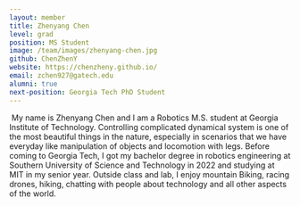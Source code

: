 ```yaml
---
layout: member
title: Zhenyang Chen
level: grad
position: MS Student
image: /team/images/zhenyang-chen.jpg
github: ChenZhenY
website: https://chenzheny.github.io/
email: zchen927@gatech.edu
alumni: true
next-position: Georgia Tech PhD Student
---
```

​
My name is Zhenyang Chen and I am a Robotics M.S. student at Georgia Institute of Technology. Controlling complicated dynamical system is one of the most beautiful things in the nature, especially in scenarios that we have everyday like manipulation of objects and locomotion with legs. Before coming to Georgia Tech, I got my bachelor degree in robotics engineering at Southern University of Science and Technology in 2022 and studying at MIT in my senior year. Outside class and lab, I enjoy mountain Biking, racing drones, hiking, chatting with people about technology and all other aspects of the world.